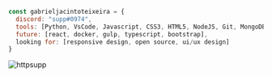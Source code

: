 ```javascript
const gabrieljacintoteixeira = {
  discord: "supp#0974",
  tools: [Python, VsCode, Javascript, CSS3, HTML5, NodeJS, Git, MongoDB, Firebase],
  future: [react, docker, gulp, typescript, bootstrap],
  looking for: [responsive design, open source, ui/ux design]
}
```
<p>&nbsp;<img align="left" src="https://github-readme-stats.vercel.app/api?username=httpsupp&show_icons=true&theme=tokyonight&title_color=ff0000&text_color=ffffff&bg_color=000000&cache_seconds=1000&locale=en" alt="httpsupp" /></p>
<p align="right">
